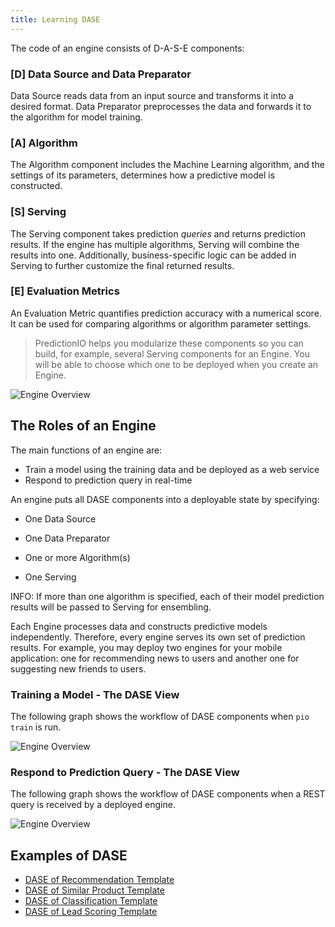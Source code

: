 ```yaml
---
title: Learning DASE
---
```


The code of an engine consists of D-A-S-E components:

### [D] Data Source and Data Preparator

Data Source reads data from an input source and transforms it into a desired
format. Data Preparator preprocesses the data and forwards it to the algorithm
for model training.

### [A] Algorithm

The Algorithm component includes the Machine Learning algorithm, and the
settings of its parameters, determines how a predictive model is constructed.

### [S] Serving

The Serving component takes prediction *queries* and returns prediction results.
If the engine has multiple algorithms, Serving will combine the results into
one. Additionally, business-specific logic can be added in Serving to further
customize the final returned results.

### [E] Evaluation Metrics

An Evaluation Metric quantifies prediction accuracy with a numerical score. It
can be used for comparing algorithms or algorithm parameter settings.

> PredictionIO helps you modularize these components so you can build, for
example, several Serving components for an Engine. You will be able to choose
which one to be deployed when you create an Engine.


![Engine Overview](/images/engineinstance-overview.png)

## The Roles of an Engine

The main functions of an engine are:

* Train a model using the training data and be deployed as a web service
* Respond to prediction query in real-time

An engine puts all DASE components into a deployable state by specifying:

* One Data Source

* One Data Preparator

* One or more Algorithm(s)

* One Serving

INFO: If more than one algorithm is specified, each of their model prediction
results will be passed to Serving for ensembling.

Each Engine processes data and constructs predictive models independently.
Therefore, every engine serves its own set of prediction results. For example,
you may deploy two engines for your mobile application: one for recommending
news to users and another one for suggesting new friends to users.

### Training a Model - The DASE View

The following graph shows the workflow of DASE components when `pio train` is run.

![Engine Overview](/images/engine-training.png)


### Respond to Prediction Query - The DASE View

The following graph shows the workflow of DASE components when a REST query is received by a deployed engine.

![Engine Overview](/images/engine-query.png)


## Examples of DASE

- [DASE of Recommendation Template](/templates/recommendation/dase/)
- [DASE of Similar Product Template](/templates/similarproduct/dase/)
- [DASE of Classification Template](/templates/classification/dase/)
- [DASE of Lead Scoring Template](/templates/leadscoring/dase/)
